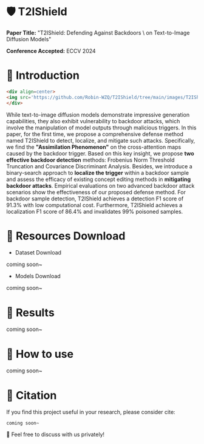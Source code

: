 # 🛡️ T2IShield 
**Paper Title:** "T2IShield: Defending Against Backdoors \\ on Text-to-Image Diffusion Models"

**Conference Accepted:** ECCV 2024

# 👀 Introduction

```html
<div align=center>
<img src='https://github.com/Robin-WZQ/T2IShield/tree/main/images/T2IShiled.png' width=600>
</div>
```

While text-to-image diffusion models demonstrate impressive generation capabilities, they also exhibit vulnerability to backdoor attacks, which involve the manipulation of model outputs through malicious triggers. In this paper, for the first time, we propose a comprehensive defense method named T2IShield to detect, localize, and mitigate such attacks. Specifically, we find the **"Assimilation Phenomenon"** on the cross-attention maps caused by the backdoor trigger. Based on this key insight, we propose **two effective backdoor detection** methods: Frobenius Norm Threshold Truncation and Covariance Discriminant Analysis. Besides, we introduce a binary-search approach to **localize the trigger** within a backdoor sample and assess the efficacy of existing concept editing methods in **mitigating backdoor attacks**. Empirical evaluations on two advanced backdoor attack scenarios show the effectiveness of our proposed defense method. For backdoor sample detection, T2IShield achieves a detection F1 score of 91.3$\%$ with low computational cost. Furthermore, T2IShield achieves a localization F1 score of 86.4$\%$ and invalidates 99$\%$​ poisoned samples. 


# 📩 Resources Download

- Dataset Download

coming soon~

- Models Download

coming soon~

# 🔨 Results

coming soon~


# 🧭 How to use

coming soon~


# 📄 Citation

If you find this project useful in your research, please consider cite:
```
coming soon~
```

🤝 Feel free to discuss with us privately!
